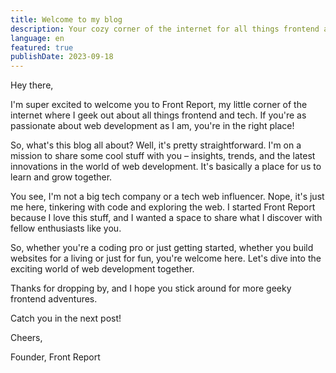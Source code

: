 ```yaml
---
title: Welcome to my blog
description: Your cozy corner of the internet for all things frontend and tech!
language: en
featured: true
publishDate: 2023-09-18
---
```


Hey there,

I'm super excited to welcome you to Front Report, my little corner of the internet where I geek out about all things frontend and tech. If you're as passionate about web development as I am, you're in the right place!

So, what's this blog all about? Well, it's pretty straightforward. I'm on a mission to share some cool stuff with you – insights, trends, and the latest innovations in the world of web development. It's basically a place for us to learn and grow together.

You see, I'm not a big tech company or a tech web influencer. Nope, it's just me here, tinkering with code and exploring the web. I started Front Report because I love this stuff, and I wanted a space to share what I discover with fellow enthusiasts like you.

So, whether you're a coding pro or just getting started, whether you build websites for a living or just for fun, you're welcome here. Let's dive into the exciting world of web development together.

Thanks for dropping by, and I hope you stick around for more geeky frontend adventures.

Catch you in the next post!

Cheers,

Founder, Front Report
